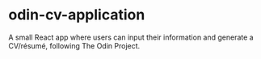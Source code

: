 # odin-cv-application
A small React app where users can input their information and generate a CV/résumé, following The Odin Project.
